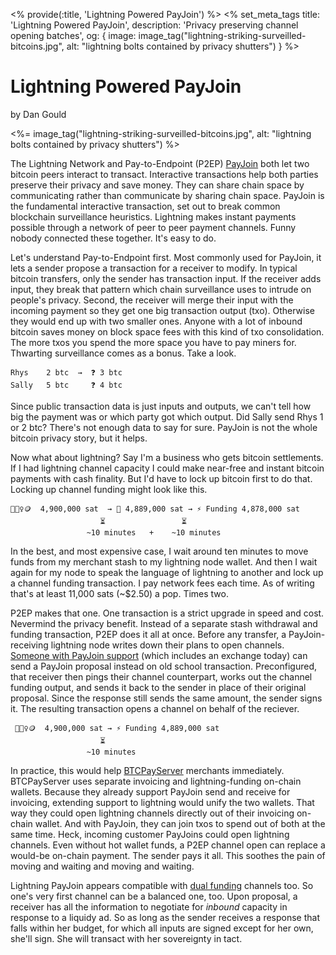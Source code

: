 <% provide(:title, 'Lightning Powered PayJoin') %>
<% set_meta_tags title: 'Lightning Powered PayJoin', description: 'Privacy preserving channel opening batches', og: { image: image_tag("lightning-striking-surveilled-bitcoins.jpg", alt: "lightning bolts contained by privacy shutters") } %>

# Lightning Powered PayJoin

<span class="by-line">by Dan Gould</span>

<%= image_tag("lightning-striking-surveilled-bitcoins.jpg", alt: "lightning bolts contained by privacy shutters")  %>

The Lightning Network and Pay-to-Endpoint (P2EP) [PayJoin](https://bitcoinops.org/en/topics/payjoin/) both let two bitcoin peers interact to transact. Interactive transactions help both parties preserve their privacy and save money. They can share chain space by communicating rather than communicate by sharing chain space. PayJoin is the fundamental interactive transaction, set out to break common blockchain surveillance heuristics. Lightning makes instant payments possible through a network of peer to peer payment channels. Funny nobody connected these together. It's easy to do.

Let's understand Pay-to-Endpoint first. Most commonly used for PayJoin, it lets a sender propose a transaction for a receiver to modify. In typical bitcoin transfers, only the sender has transaction input. If the receiver adds input, they break that pattern which chain surveillance uses to intrude on people's privacy. Second, the receiver will merge their input with the incoming payment so they get one big transaction output (txo). Otherwise they would end up with two smaller ones. Anyone with a lot of inbound bitcoin saves money on block space fees with this kind of txo consolidation. The more txos you spend the more space you have to pay miners for. Thwarting surveillance comes as a bonus. Take a look.

~~~ console
Rhys    2 btc  →  ❓ 3 btc
Sally   5 btc     ❓ 4 btc
~~~

Since public transaction data is just inputs and outputs, we can't tell how big the payment was or which party got which output. Did Sally send Rhys 1 or 2 btc? There's not enough data to say for sure. PayJoin is not the whole bitcoin privacy story, but it helps.

Now what about lightning? Say I'm a business who gets bitcoin settlements. If I had lightning channel capacity I could make near-free and instant bitcoin payments with cash finality. But I'd have to lock up bitcoin first to do that. Locking up channel funding might look like this.

~~~ console
💁🏻‍♀️🪙  4,900,000 sat  → 👝 4,889,000 sat → ⚡️ Funding 4,878,000 sat
                    ⏳                 ⏳
                 ~10 minutes   +    ~10 minutes
~~~

In the best, and most expensive case, I wait around ten minutes to move funds from my merchant stash to my lightning node wallet. And then I wait again for my node to speak the language of lightning to another and lock up a channel funding transaction. I pay network fees each time. As of writing that's at least 11,000 sats (~$2.50) a pop. Times two.

P2EP makes that one. One transaction is a strict upgrade in speed and cost. Nevermind the privacy benefit. Instead of a separate stash withdrawal and funding transaction, P2EP does it all at once. Before any transfer, a PayJoin-receiving lightning node writes down their plans to open channels. [Someone with PayJoin support](https://en.bitcoin.it/wiki/PayJoin_adoption) (which includes an exchange today) can send a PayJoin proposal instead on old school transaction. Preconfigured, that receiver then pings their channel counterpart, works out the channel funding output, and sends it back to the sender in place of their original proposal. Since the response still sends the same amount, the sender signs it. The resulting transaction opens a channel on behalf of the reciever.

~~~ console
 💁🏻‍♀️🪙  4,900,000 sat → ⚡️ Funding 4,889,000 sat
                    ⏳
                 ~10 minutes
~~~

In practice, this would help [BTCPayServer](https://btcpayserver.org) merchants immediately. BTCPayServer uses separate invoicing and lightning-funding on-chain wallets. Because they already support PayJoin send and receive for invoicing, extending support to lightning would unify the two wallets. That way they could open lightning channels directly out of their invoicing on-chain wallet. And with PayJoin, they can join txos to spend out of both at the same time. Heck, incoming customer PayJoins could open lightning channels. Even without hot wallet funds, a P2EP channel open can replace a would-be on-chain payment. The sender pays it all. This soothes the pain of moving and waiting and moving and waiting.

Lightning PayJoin appears compatible with [dual funding](https://bitcoinops.org/en/topics/dual-funding/) channels too. So one's very first channel can be a balanced one, too. Upon proposal, a receiver has all the information to negotiate for *inbound* capacity in response to a liquidy ad. So as long as the sender receives a response that falls within her budget, for which all inputs are signed except for her own, she'll sign. She will transact with her sovereignty in tact.
